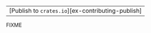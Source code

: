 ||
|--------|
| [Publish to `crates.io`][ex-contributing-publish] |

<div class="hidden">
FIXME
</div>
